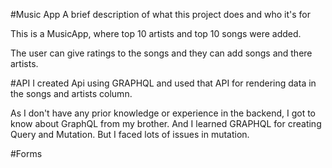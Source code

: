 #Music App
A brief description of what this project does and who it's for

This is a MusicApp, where top 10 artists and top 10 songs were added.

The user can give ratings to the songs and they can add songs and there artists.

#API
I created Api using GRAPHQL and used that API for rendering data in the songs and artists column.

As I don't have any prior knowledge or experience in the backend, I got to know about GraphQL from my brother. And I learned GRAPHQL for creating Query and Mutation. But I faced lots of issues in mutation.

#Forms
